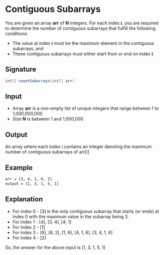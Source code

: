 # Contiguous Subarrays

You are given an array **arr** of **N** integers. For each index **i**, you are required to determine the number of contiguous subarrays that fulfill the following conditions:

- The value at index **i** must be the maximum element in the contiguous subarrays, and
- These contiguous subarrays must either start from or end on index **i**.

## Signature

```java
int[] countSubarrays(int[] arr)
```

## Input

- Array **arr** is a non-empty list of unique integers that range between 1 to 1,000,000,000
- Size **N** is between 1 and 1,000,000

## Output

An array where each index i contains an integer denoting the maximum number of contiguous subarrays of arr[i]

## Example

```sh
arr = [3, 4, 1, 6, 2]
output = [1, 3, 1, 5, 1]
```

## Explanation

- For index 0 - [3] is the only contiguous subarray that starts (or ends) at index 0 with the maximum value in the subarray being 3.
- For index 1 - [4], [3, 4], [4, 1]
- For index 2 - [1]
- For index 3 - [6], [6, 2], [1, 6], [4, 1, 6], [3, 4, 1, 6]
- For index 4 - [2]

So, the answer for the above input is [1, 3, 1, 5, 1]
